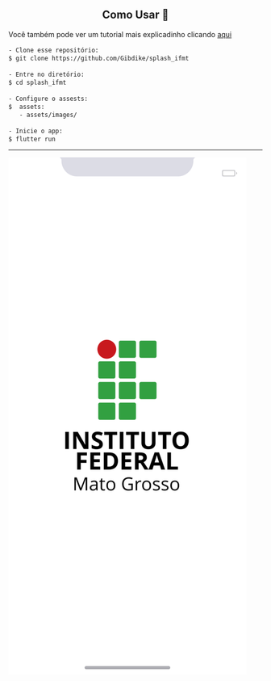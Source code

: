 
<h2 align="center">Como Usar 🤔</h2>

  
   Você também pode ver um tutorial mais explicadinho clicando <a href="https://vitoria-angel2002.medium.com/criando-uma-splash-page-com-flutter-de-modo-simples-e-r%C3%A1pido-5c3d6c8b5e57">aqui</a>

   ```
   - Clone esse repositório:
   $ git clone https://github.com/Gibdike/splash_ifmt

   - Entre no diretório:
   $ cd splash_ifmt

   - Configure o assests:
   $  assets:
      - assets/images/

   - Inicie o app: 
   $ flutter run
   ```

---

<img alt="Tela de inicio branca com a logo do IFMT" src="https://github.com/Gibdike/splash_ifmt/blob/master/assets/images/Splash.png">

